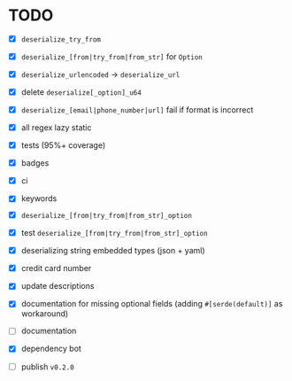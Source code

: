 # TODO

* [x] `deserialize_try_from`

* [x] `deserialize_[from|try_from|from_str]` for `Option`

* [x] `deserialize_urlencoded` -> `deserialize_url`

* [x] delete `deserialize[_option]_u64`

* [x] `deserialize_[email|phone_number|url]` fail if format is
  incorrect

* [x] all regex lazy static

* [x] tests (95%+ coverage)

* [x] badges

* [x] ci

* [x] keywords

* [x] `deserialize_[from|try_from|from_str]_option`

* [x] test `deserialize_[from|try_from|from_str]_option`

* [x] deserializing string embedded types (json + yaml)

* [x] credit card number

* [x] update descriptions

* [x] documentation for missing optional fields (adding 
  `#[serde(default)]` as workaround)

* [ ] documentation

* [x] dependency bot

* [ ] publish `v0.2.0`
